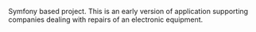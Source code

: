 Symfony based project. This is an early version of application supporting companies dealing with repairs of an electronic equipment.
